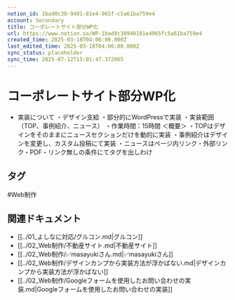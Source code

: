 ```yaml
---
notion_id: 1bad0c30-9401-81e4-965f-c5a61ba759e4
account: Secondary
title: コーポレートサイト部分WP化
url: https://www.notion.so/WP-1bad0c30940181e4965fc5a61ba759e4
created_time: 2025-03-18T04:06:00.000Z
last_edited_time: 2025-03-18T04:06:00.000Z
sync_status: placeholder
sync_time: 2025-07-12T15:01:47.372865
---
```

# コーポレートサイト部分WP化

- 実装について
・デザイン支給
・部分的にWordPressで実装
・実装範囲（TOP、事例紹介、ニュース）
・作業時間：15時間
＜概要＞
・TOPはデザインをそのままにニュースセクションだけを動的に実装
・事例紹介はデザインを変更し、カスタム投稿にて実装
・ニュースはページ内リンク・外部リンク・PDF・リンク無しの条件にてタグを出しわけ

## タグ

#Web制作 

## 関連ドキュメント

- [[../01_よしなに対応/グルコン.md|グルコン]]
- [[../02_Web制作/不動産サイト.md|不動産サイト]]
- [[../02_Web制作/✅masayukiさん.md|✅masayukiさん]]
- [[../02_Web制作/デザインカンプから実装方法が浮かばない.md|デザインカンプから実装方法が浮かばない]]
- [[../02_Web制作/Googleフォームを使用したお問い合わせの実装.md|Googleフォームを使用したお問い合わせの実装]]

